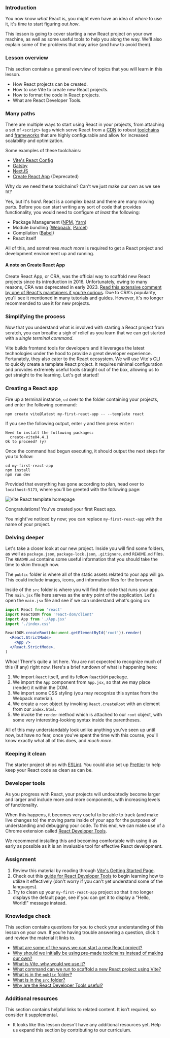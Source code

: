 ### Introduction

You now know _what_ React is, you might even have an idea of _where_ to use it, it's time to start figuring out _how_. 

This lesson is going to cover starting a new React project on your own machine, as well as some useful tools to help you along the way. We'll also explain some of the problems that may arise (and how to avoid them).

### Lesson overview

This section contains a general overview of topics that you will learn in this lesson.

* How React projects can be created.
* How to use Vite to create new React projects.
* How to format the code in React projects.
* What are React Developer Tools.

### Many paths

There are multiple ways to start using React in your projects, from attaching a set of `<script>` tags which serve React from a [CDN](https://en.wikipedia.org/wiki/Content_delivery_network) to robust [toolchains](https://en.wikipedia.org/wiki/Toolchain) and [frameworks](https://en.wikipedia.org/wiki/Web_framework) that are highly configurable and allow for increased scalability and optimization.

Some examples of these toolchains:

* [Vite's React Config](https://vitejs.dev/)
* [Gatsby](https://www.gatsbyjs.com/)
* [NextJS](https://nextjs.org/)
* [Create React App](https://create-react-app.dev/) (Deprecated)

Why do we need these toolchains? Can't we just make our own as we see fit?

Yes, but it's _hard_. React is a complex beast and there are many moving parts. Before you can start writing any sort of code that provides functionality, you would need to configure _at least_ the following:

* Package Management ([NPM](https://www.npmjs.com/), [Yarn](https://yarnpkg.com/))
* Module bundling ([Webpack](https://webpack.js.org/), [Parcel](https://parceljs.org/))
* Compilation ([Babel](https://babeljs.io/))
* React itself

All of this, and sometimes _much more_ is required to get a React project and development environment up and running.

<div class="lesson-note" markdown=1> 

#### A note on Create React App

Create React App, or CRA, was the official way to scaffold new React projects since its introduction in 2016. Unfortunately, owing to many reasons, CRA was deprecated in early 2023. [Read this extensive comment by one of React's maintainers if you're curious](https://github.com/reactjs/react.dev/pull/5487#issuecomment-1409720741). Due to CRA's popularity, you'll see it mentioned in many tutorials and guides. However, it's no longer recommended to use it for new projects. 

</div>

### Simplifying the process

Now that you understand what is involved with starting a React project from scratch, you can breathe a sigh of relief as you learn that we can get started with a _single terminal command_.

Vite builds frontend tools for developers and it leverages the latest technologies under the hood to provide a great developer experience. Fortunately, they also cater to the React ecosystem. We will use Vite's CLI to quickly create a template React project. It requires minimal configuration and provides extremely useful tools straight out of the box, allowing us to get straight to the learning. Let's get started!

### Creating a React app

Fire up a terminal instance, `cd` over to the folder containing your projects, and enter the following command:

~~~
npm create vite@latest my-first-react-app -- --template react
~~~

If you see the following output, enter `y` and then press <kbd>enter</kbd>:

~~~
Need to install the following packages:
  create-vite04.4.1
Ok to proceed? (y)
~~~

Once the command had begun executing, it should output the next steps for you to follow: 

~~~
cd my-first-react-app
npm install
npm run dev
~~~

Provided that everything has gone according to plan, head over to `localhost:5173`, where you'll be greeted with the following page: 

![Vite React template homepage](https://cdn.statically.io/gh/TheOdinProject/curriculum/73199c4e9e43e8d87f8759e026c13b63fcfe73c7/react/introduction/setting_up_a_react_environment/imgs/vite_react_homepage.png)

Congratulations! You've created your first React app.

<div class="lesson-note lesson-note--tip" markdown=1>

You might've noticed by now; you can replace `my-first-react-app` with the name of your project.

</div>

### Delving deeper

Let's take a closer look at our new project. Inside you will find some folders, as well as `package.json`, `package-lock.json`, `.gitignore`, and `README.md` files. The `README.md` contains some useful information that you should take the time to skim through now.

The `public` folder is where all of the static assets related to your app will go. This could include images, icons, and information files for the browser.

Inside of the `src` folder is where you will find the code that runs your app. The `main.jsx` file here serves as the entry point of the application. Let's open the `main.jsx` file and see if we can understand what's going on:

~~~jsx
import React from 'react'
import ReactDOM from 'react-dom/client'
import App from './App.jsx'
import './index.css'

ReactDOM.createRoot(document.getElementById('root')).render(
  <React.StrictMode>
    <App />
  </React.StrictMode>,
)
~~~

Whoa! There's quite a lot here. You are not expected to recognize much of this (if any) right now. Here's a brief rundown of what is happening here:

1. We import `React` itself, and its fellow `ReactDOM` package.
1. We import the `App` component from `App.jsx`, so that we may place (render) it within the DOM.
1. We import some CSS styling (you may recognize this syntax from the Webpack material).
1. We create a `root` object by invoking `React.createRoot` with an element from our `index.html`.
1. We invoke the `render` method which is attached to our `root` object, with some very interesting-looking syntax inside the parentheses.

All of this may understandably look unlike anything you've seen up until now, but have no fear, once you've spent the time with this course, you'll know exactly what all of this does, and _much more_.

### Keeping it clean

The starter project ships with [ESLint](https://eslint.org/). You could also set up [Prettier](https://prettier.io/) to help keep your React code as clean as can be.

### Developer tools

As you progress with React, your projects will undoubtedly become larger and larger and include more and more components, with increasing levels of functionality.

When this happens, it becomes very useful to be able to track (and make live changes to) the moving parts inside of your app for the purposes of understanding and debugging your code. To this end, we can make use of a Chrome extension called [React Developer Tools](https://chrome.google.com/webstore/detail/react-developer-tools/fmkadmapgofadopljbjfkapdkoienihi?hl=en).

We recommend installing this and becoming comfortable with using it as early as possible as it is an invaluable tool for effective React development.

### Assignment

<div class="lesson-content__panel" markdown="1">

1. Review this material by reading through [Vite's Getting Started Page](https://vitejs.dev/guide/).
2. Check out this [guide for React Developer Tools](https://www.pluralsight.com/guides/debugging-components-with-react-developer-tools) to begin learning how to utilize it effectively (don't worry if you can't yet understand some of the languages).
3. Try to clean up your `my-first-react-app` project so that it no longer displays the default page, see if you can get it to display a "Hello, World!" message instead.
</div>

### Knowledge check

This section contains questions for you to check your understanding of this lesson on your own. If you’re having trouble answering a question, click it and review the material it links to.

* <a class="knowledge-check-link" href="#many-paths">What are some of the ways we can start a new React project?</a>
* <a class="knowledge-check-link" href="#many-paths">Why should we initially be using pre-made toolchains instead of making our own?</a>
* <a class="knowledge-check-link" href="#simplifying-the-process">What is Vite, why would we use it?</a>
* <a class="knowledge-check-link" href="#creating-a-react-app">What command can we run to scaffold a new React project using Vite?</a>
* <a class="knowledge-check-link" href="#delving-deeper">What is in the `public` folder?</a>
* <a class="knowledge-check-link" href="#delving-deeper">What is in the `src` folder?</a>
* <a class="knowledge-check-link" href="#developer-tools">Why are the React Developer Tools useful?</a>

### Additional resources

This section contains helpful links to related content. It isn’t required, so consider it supplemental.

* It looks like this lesson doesn't have any additional resources yet. Help us expand this section by contributing to our curriculum.
